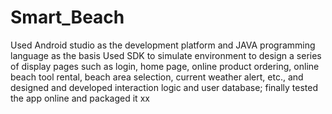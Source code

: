 # Smart_Beach
Used Android studio as the development platform and JAVA programming language as the basis
Used SDK to simulate environment to design a series of display pages such as login, home page, online product ordering, online beach tool rental, beach area selection, current weather alert, etc., and designed and developed interaction logic and user database; finally tested the app online and packaged it
xx
